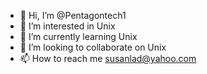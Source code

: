 - 👋 Hi, I’m @Pentagontech1
- 👀 I’m interested in Unix
- 🌱 I’m currently learning Unix
- 💞️ I’m looking to collaborate on Unix
- 📫 How to reach me susanlad@yahoo.com

<!---
Pentagontech1/Pentagontech1 is a ✨ special ✨ repository because its `README.md` (this file) appears on your GitHub profile.
You can click the Preview link to take a look at your changes.
--->

